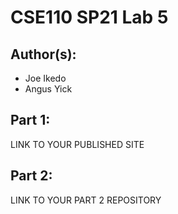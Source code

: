 # CSE110 SP21 Lab 5

## Author(s):
  - Joe Ikedo
  - Angus Yick 

## Part 1:

LINK TO YOUR PUBLISHED SITE

## Part 2:

LINK TO YOUR PART 2 REPOSITORY